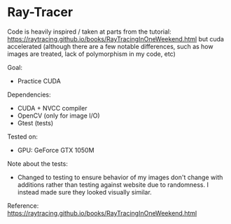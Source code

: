 # Ray-Tracer
Code is heavily inspired / taken at parts from the tutorial:
https://raytracing.github.io/books/RayTracingInOneWeekend.html but cuda
accelerated (although there are a few notable differences, such as how images are treated, lack of polymorphism in my code, etc)

Goal:
- Practice CUDA

Dependencies:
- CUDA + NVCC compiler
- OpenCV (only for image I/O)
- Gtest (tests)

Tested on:
- GPU: GeForce GTX 1050M

Note about the tests:
- Changed to testing to ensure behavior of my images don't change with additions
  rather than testing against website due to randomness. I instead made sure
  they looked visually similar.

Reference: https://raytracing.github.io/books/RayTracingInOneWeekend.html
